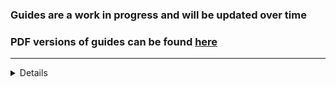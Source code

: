 ### Guides are a work in progress and will be updated over time


### PDF versions of guides can be found [here](https://github.com/CreepySasquatch/reshade-guides)

* * *

<details>
 
	<summary>How to setup HDR with ReShade</summary><br>

	### Using Special K with Lilium's Inverse Tone Mapping	


	**WARNING: DO NOT USE WITH RenoDX!!!** 
	> RenoDX does not work with RTGI or other shaders that don't play well with HDR.


	**This guide is currently only tested with DirectX 11 games.**	

	**If the game supports HDR, make sure HDR is turned off within the game's settings before continuing.**

	> The purpose of this guide is to help you get HDR working with ReShade shaders that don't like HDR, such as RTGI. 
	>
	> Some games may require additional steps. Use with other mods or tools not supported.

	> **Note: Otis' Camera Tools are generally not compatible with SpecialK. Use Lilium's fork of DXVK or Lilium's AutoHDR addon instead. 
	> These methods are currently not covered in this guide but may be added in the future.

	**1. Download the latest version of the Special K installer from the Special K Discord and install Special K**
	- [Special K Discord Invite](https://discord.gg/SpecialK)

	- Installer will be found under the installers channel

	- **OPTIONAL: Configure SK so it auto updates anytime a new installer is posted on the SK Discord**
	![image1](GuideImages/media/image1.png)

	**2. Launch the game from the SK Launcher by clicking on it, then click Play.**
	![image2](GuideImages/media/image2.png)


	**3. You should see the Special K bar on top of your screen when the game launches. 


	**4. Press Ctrl + Shift + Backspace to open the Special K menu**


	**5. Click HDR > HDR Setup > Click the Radial next to scRGB**
	![image3](GuideImages/media/image3.png)


	**6. Press Alt + Enter a few times to activate HDR. If this doesn't work, exit the game and restart it from the Special K launcher again.**


		<details open> 

		<summary>Special K HDR Calibration</summary><br>

		> If you have already calibrated HDR within SpecialK continue onto Step 7.

		**A. Open the SK menu > HDR > HDR Setup**


		**B. Click on Profile Display Capabilities to calibrate Special K to your monitor.**
		![image4](GuideImages/media/image4.png)


		**C. Make sure sRGB Inverse is selected under Advanced, otherwise the test pattern won't show up.** 
		- After your display is calibrated, you won't need to do this step ever again in Special K unless you get a new monitor.
		![image5](GuideImages/media/image5.png)

		</details>

	**7. TO BE CONTINUED...**

</details>